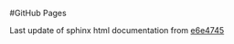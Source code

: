 #GitHub Pages

Last update of sphinx html documentation from [e6e4745](https://github.com/omaredu/omaredu.github.io/tree/e6e4745ac45b7a143df1a52d07b0ce42dc88263d)
